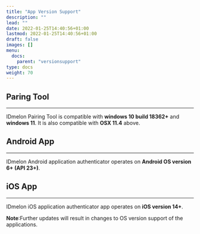 ```yaml
---
title: "App Version Support"
description: ""
lead: ""
date: 2022-01-25T14:40:56+01:00
lastmod: 2022-01-25T14:40:56+01:00
draft: false
images: []
menu:
  docs:
    parent: "versionsupport"
type: docs
weight: 70
---
```


## Paring Tool

<hr class="hr-line">

IDmelon Pairing Tool is compatible with **windows 10 build 18362+** and **windows 11**.
It is also compatible with **OSX 11.4** above.

## Android App

<hr class="hr-line">

IDmelon Android application authenticator operates on **Android OS version 6+ (API 23+)**.

## iOS App

<hr class="hr-line">

IDmelon iOS application authenticator app operates on **iOS version 14+**.

**Note**:Further updates will result in changes to OS version support of the applications.
